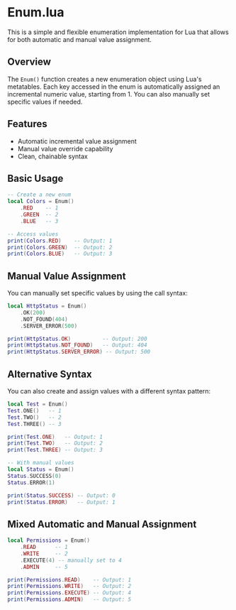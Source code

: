 # Enum.lua

This is a simple and flexible enumeration implementation for Lua that allows for both automatic and manual value assignment.

## Overview

The `Enum()` function creates a new enumeration object using Lua's metatables. Each key accessed in the enum is automatically assigned an incremental numeric value, starting from 1. You can also manually set specific values if needed.

## Features
- Automatic incremental value assignment
- Manual value override capability
- Clean, chainable syntax

## Basic Usage

```lua
-- Create a new enum
local Colors = Enum()
    .RED    -- 1
    .GREEN  -- 2
    .BLUE   -- 3

-- Access values
print(Colors.RED)    -- Output: 1
print(Colors.GREEN)  -- Output: 2
print(Colors.BLUE)   -- Output: 3
```

## Manual Value Assignment

You can manually set specific values by using the call syntax:

```lua
local HttpStatus = Enum()
    .OK(200)
    .NOT_FOUND(404)
    .SERVER_ERROR(500)

print(HttpStatus.OK)          -- Output: 200
print(HttpStatus.NOT_FOUND)   -- Output: 404
print(HttpStatus.SERVER_ERROR) -- Output: 500
```

## Alternative Syntax

You can also create and assign values with a different syntax pattern:

```lua
local Test = Enum()
Test.ONE()   -- 1
Test.TWO()   -- 2
Test.THREE() -- 3

print(Test.ONE)   -- Output: 1
print(Test.TWO)   -- Output: 2
print(Test.THREE) -- Output: 3

-- With manual values
local Status = Enum()
Status.SUCCESS(0)
Status.ERROR(1)

print(Status.SUCCESS) -- Output: 0
print(Status.ERROR)   -- Output: 1
```

## Mixed Automatic and Manual Assignment

```lua
local Permissions = Enum()
    .READ      -- 1
    .WRITE     -- 2
    .EXECUTE(4) -- manually set to 4
    .ADMIN     -- 5

print(Permissions.READ)    -- Output: 1
print(Permissions.WRITE)   -- Output: 2
print(Permissions.EXECUTE) -- Output: 4
print(Permissions.ADMIN)   -- Output: 5
```